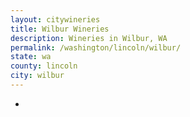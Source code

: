 ```yaml
---
layout: citywineries
title: Wilbur Wineries
description: Wineries in Wilbur, WA
permalink: /washington/lincoln/wilbur/
state: wa
county: lincoln
city: wilbur
---
```

-

